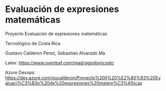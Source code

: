 # Evaluación de expresiones matemáticas
Proyecto Evaluación de expresiones matemáticas

Tecnológico de Costa Rica

Gustavo Calderon Perez, Sebastian Alvarado Ma

Latex: https://www.overleaf.com/read/ggpnbyncsqtc

Azure Devops: https://dev.azure.com/gucalderon/Proyecto%20II%20%E2%80%93%20Evaluaci%C3%B3n%20de%20expresiones%20matem%C3%A1ticas
